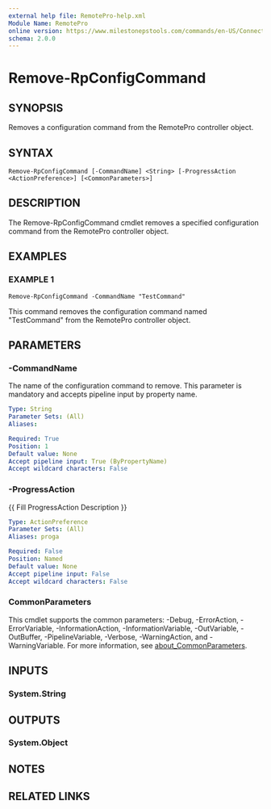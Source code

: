 ```yaml
---
external help file: RemotePro-help.xml
Module Name: RemotePro
online version: https://www.milestonepstools.com/commands/en-US/Connect-Vms/#description
schema: 2.0.0
---
```


# Remove-RpConfigCommand

## SYNOPSIS
Removes a configuration command from the RemotePro controller object.

## SYNTAX

```
Remove-RpConfigCommand [-CommandName] <String> [-ProgressAction <ActionPreference>] [<CommonParameters>]
```

## DESCRIPTION
The Remove-RpConfigCommand cmdlet removes a specified configuration command
from the RemotePro controller object.

## EXAMPLES

### EXAMPLE 1
```
Remove-RpConfigCommand -CommandName "TestCommand"
```

This command removes the configuration command named "TestCommand" from the
RemotePro controller object.

## PARAMETERS

### -CommandName
The name of the configuration command to remove.
This parameter is mandatory
and accepts pipeline input by property name.

```yaml
Type: String
Parameter Sets: (All)
Aliases:

Required: True
Position: 1
Default value: None
Accept pipeline input: True (ByPropertyName)
Accept wildcard characters: False
```

### -ProgressAction
{{ Fill ProgressAction Description }}

```yaml
Type: ActionPreference
Parameter Sets: (All)
Aliases: proga

Required: False
Position: Named
Default value: None
Accept pipeline input: False
Accept wildcard characters: False
```

### CommonParameters
This cmdlet supports the common parameters: -Debug, -ErrorAction, -ErrorVariable, -InformationAction, -InformationVariable, -OutVariable, -OutBuffer, -PipelineVariable, -Verbose, -WarningAction, and -WarningVariable. For more information, see [about_CommonParameters](http://go.microsoft.com/fwlink/?LinkID=113216).

## INPUTS

### System.String
## OUTPUTS

### System.Object
## NOTES

## RELATED LINKS

